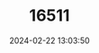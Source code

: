 ---
title: "16511"
category: "Peltocephalus dumerilianus"
draft: false
date: 2024-02-22 13:03:50
languages:
  English: ["Big-headed Sideneck", "Big-headed Amazon River Turtle"]
  Spanish; Castilian: ["Cabezón"]
  French: ["Peltocephale de Duméril", "Podocnémide de Duméril"]
---